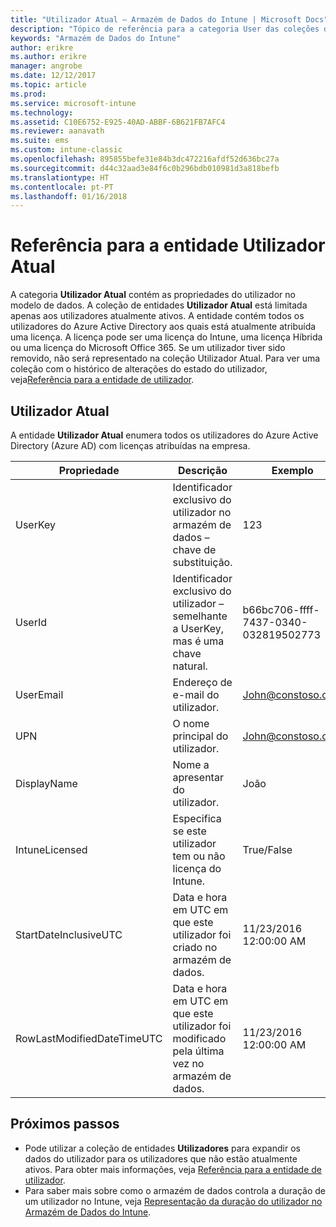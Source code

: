```yaml
---
title: "Utilizador Atual – Armazém de Dados do Intune | Microsoft Docs"
description: "Tópico de referência para a categoria User das coleções de entidades na API do Armazém de Dados do Intune."
keywords: "Armazém de Dados do Intune"
author: erikre
ms.author: erikre
manager: angrobe
ms.date: 12/12/2017
ms.topic: article
ms.prod: 
ms.service: microsoft-intune
ms.technology: 
ms.assetid: C10E6752-E925-40AD-ABBF-6B621FB7AFC4
ms.reviewer: aanavath
ms.suite: ems
ms.custom: intune-classic
ms.openlocfilehash: 895855befe31e84b3dc472216afdf52d636bc27a
ms.sourcegitcommit: d44c32aad3e84f6c0b296bdb010981d3a818befb
ms.translationtype: HT
ms.contentlocale: pt-PT
ms.lasthandoff: 01/16/2018
---
```

# <a name="reference-for-current-user-entity"></a>Referência para a entidade Utilizador Atual

A categoria **Utilizador Atual** contém as propriedades do utilizador no modelo de dados. A coleção de entidades **Utilizador Atual** está limitada apenas aos utilizadores atualmente ativos. A entidade contém todos os utilizadores do Azure Active Directory aos quais está atualmente atribuída uma licença. A licença pode ser uma licença do Intune, uma licença Híbrida ou uma licença do Microsoft Office 365. Se um utilizador tiver sido removido, não será representado na coleção Utilizador Atual. Para ver uma coleção com o histórico de alterações do estado do utilizador, veja[Referência para a entidade de utilizador](reports-ref-user.md).


## <a name="current-user"></a>Utilizador Atual

A entidade **Utilizador Atual** enumera todos os utilizadores do Azure Active Directory (Azure AD) com licenças atribuídas na empresa.

| Propriedade  | Descrição | Exemplo |
|---------|------------|--------|
| UserKey |Identificador exclusivo do utilizador no armazém de dados – chave de substituição. |123 |
| UserId |Identificador exclusivo do utilizador – semelhante a UserKey, mas é uma chave natural. |b66bc706-ffff-7437-0340-032819502773 |
| UserEmail |Endereço de e-mail do utilizador. |John@constoso.com |
| UPN | O nome principal do utilizador. | John@constoso.com |
| DisplayName |Nome a apresentar do utilizador. |João |
| IntuneLicensed |Especifica se este utilizador tem ou não licença do Intune. |True/False |
| StartDateInclusiveUTC |Data e hora em UTC em que este utilizador foi criado no armazém de dados. |11/23/2016 12:00:00 AM |
| RowLastModifiedDateTimeUTC |Data e hora em UTC em que este utilizador foi modificado pela última vez no armazém de dados. |11/23/2016 12:00:00 AM |

## <a name="next-steps"></a>Próximos passos
 - Pode utilizar a coleção de entidades **Utilizadores** para expandir os dados do utilizador para os utilizadores que não estão atualmente ativos. Para obter mais informações, veja [Referência para a entidade de utilizador](reports-ref-user.md).
 - Para saber mais sobre como o armazém de dados controla a duração de um utilizador no Intune, veja [Representação da duração do utilizador no Armazém de Dados do Intune](reports-ref-user-timeline.md).
